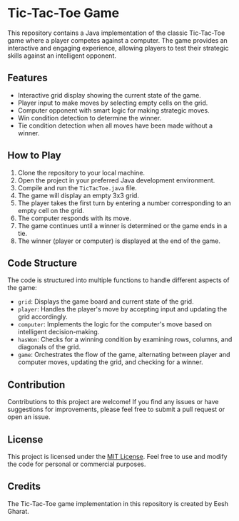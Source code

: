 # Tic-Tac-Toe Game

This repository contains a Java implementation of the classic Tic-Tac-Toe game where a player competes against a computer. The game provides an interactive and engaging experience, allowing players to test their strategic skills against an intelligent opponent.

## Features

- Interactive grid display showing the current state of the game.
- Player input to make moves by selecting empty cells on the grid.
- Computer opponent with smart logic for making strategic moves.
- Win condition detection to determine the winner.
- Tie condition detection when all moves have been made without a winner.

## How to Play

1. Clone the repository to your local machine.
2. Open the project in your preferred Java development environment.
3. Compile and run the `TicTacToe.java` file.
4. The game will display an empty 3x3 grid.
5. The player takes the first turn by entering a number corresponding to an empty cell on the grid.
6. The computer responds with its move.
7. The game continues until a winner is determined or the game ends in a tie.
8. The winner (player or computer) is displayed at the end of the game.

## Code Structure

The code is structured into multiple functions to handle different aspects of the game:

- `grid`: Displays the game board and current state of the grid.
- `player`: Handles the player's move by accepting input and updating the grid accordingly.
- `computer`: Implements the logic for the computer's move based on intelligent decision-making.
- `hasWon`: Checks for a winning condition by examining rows, columns, and diagonals of the grid.
- `game`: Orchestrates the flow of the game, alternating between player and computer moves, updating the grid, and checking for a winner.

## Contribution

Contributions to this project are welcome! If you find any issues or have suggestions for improvements, please feel free to submit a pull request or open an issue.

## License

This project is licensed under the [MIT License](LICENSE). Feel free to use and modify the code for personal or commercial purposes.

## Credits

The Tic-Tac-Toe game implementation in this repository is created by Eesh Gharat.